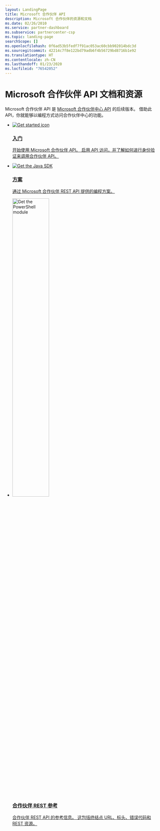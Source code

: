 ```yaml
---
layout: LandingPage
title: Microsoft 合作伙伴 API
description: Microsoft 合作伙伴的资源和文档
ms.date: 02/26/2010
ms.service: partner-dashboard
ms.subservice: partnercenter-csp
ms.topic: landing-page
searchScope: []
ms.openlocfilehash: 0f6ad53b5fedf7f91ac053ac60cbb902014bdc3d
ms.sourcegitcommit: 42214c7f8e122bd79adb6f4b56729bd8716b1e92
ms.translationtype: HT
ms.contentlocale: zh-CN
ms.lasthandoff: 01/23/2020
ms.locfileid: "76542052"
---
```

# <a name="microsoft-partner-api-documentation-and-resources"></a>Microsoft 合作伙伴 API 文档和资源

Microsoft 合作伙伴 API 是 [Microsoft 合作伙伴中心 API](https://docs.microsoft.com/partner-center/develop/) 的后续版本。 借助此 API，你就能够以编程方式访问合作伙伴中心的功能。

<ul id="products1" class="cardsC cols cols3 panelContent">
    <li>
        <a href="develop/get-started.md">
            <div class="cardSize">
                <div class="cardPadding">
                    <div class="card">
                        <div class="cardImageOuter">
                            <div class="cardImage bgdAccent1">
                                <img alt="Get started icon" src="https://docs.microsoft.com/media/illustrations/sql-database-develop.svg" data-linktype="external">
                            </div>
                        </div>
                        <div class="cardText">
                            <h3>入门</h3>
                            <p>开始使用 Microsoft 合作伙伴 API。 启用 API 访问，并了解如何进行身份验证来调用合作伙伴 API。</p>
                        </div>
                    </div>
                </div>
            </div>
        </a>
    </li>
    <li>
        <a href="develop/scenarios.md">
            <div class="cardSize">
                <div class="cardPadding">
                    <div class="card">
                        <div class="cardImageOuter">
                            <div class="cardImage bgdAccent1">
                                <img alt="Get the Java SDK" src="https://docs.microsoft.com/visualstudio/images/vs_features-4.svg" data-linktype="external">
                            </div>
                        </div>
                        <div class="cardText">
                            <h3>方案</h3>
                            <p>通过 Microsoft 合作伙伴 REST API 提供的编程方案。</p>
                        </div>
                    </div>
                </div>
            </div>
        </a>
    </li>
    <li>
        <a href="develop/rest-api-reference.md">
            <div class="cardSize">
                <div class="cardPadding">
                    <div class="card">
                        <div class="cardImageOuter">
                            <div class="cardImage bgdAccent1">
                                <img alt="Get the PowerShell module" hieght="50%" width="50%" src="https://docs.microsoft.com/visualstudio/images/vs_web-1.svg" data-linktype="external">
                            </div>
                        </div>
                        <div class="cardText">
                            <h3>合作伙伴 REST 参考</h3>
                            <p>合作伙伴 REST API 的参考信息。 这包括终结点 URL、标头、错误代码和 REST 资源。</p>
                        </div>
                    </div>
                </div>
            </div>
        </a>
    </li>
</ul>
